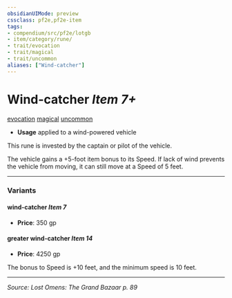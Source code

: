 ```yaml
---
obsidianUIMode: preview
cssclass: pf2e,pf2e-item
tags:
- compendium/src/pf2e/lotgb
- item/category/rune/
- trait/evocation
- trait/magical
- trait/uncommon
aliases: ["Wind-catcher"]
---
```

# Wind-catcher *Item 7+*  
[evocation](evocation.md "Evocation School Trait")  [magical](magical.md "Magical Item Trait")  [uncommon](uncommon.md "Uncommon Rarity Trait")  

- **Usage** applied to a wind-powered vehicle

This rune is invested by the captain or pilot of the vehicle.

The vehicle gains a +5-foot item bonus to its Speed. If lack of wind prevents the vehicle from moving, it can still move at a Speed of 5 feet.

---

### Variants

#### wind-catcher *Item 7*

- **Price**: 350 gp

#### greater wind-catcher *Item 14*

- **Price**: 4250 gp

The bonus to Speed is +10 feet, and the minimum speed is 10 feet.

---
*Source: Lost Omens: The Grand Bazaar p. 89*